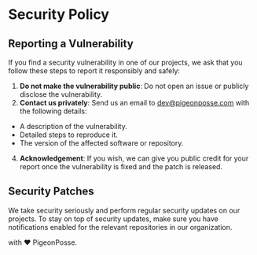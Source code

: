 # Security Policy

## Reporting a Vulnerability

If you find a security vulnerability in one of our projects, we ask that you follow these steps to report it responsibly and safely:

1. **Do not make the vulnerability public**: Do not open an issue or publicly disclose the vulnerability.
2. **Contact us privately**: Send us an email to [dev@pigeonposse.com](mailto:dev@pigeonposse.com) with the following details:
  - A description of the vulnerability.
  - Detailed steps to reproduce it.
  - The version of the affected software or repository.
4. **Acknowledgement**: If you wish, we can give you public credit for your report once the vulnerability is fixed and the patch is released.

## Security Patches

We take security seriously and perform regular security updates on our projects. To stay on top of security updates, make sure you have notifications enabled for the relevant repositories in our organization.

with ♥️ PigeonPosse.
